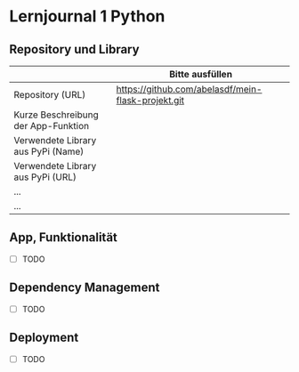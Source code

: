 ﻿# Lernjournal 1 Python

## Repository und Library

| | Bitte ausfüllen |
| -------- | ------- |
| Repository (URL)  | https://github.com/abelasdf/mein-flask-projekt.git
| Kurze Beschreibung der App-Funktion |  |
| Verwendete Library aus PyPi (Name) | |
| Verwendete Library aus PyPi (URL) | |
| ... | |
| ... | |

## App, Funktionalität

* [ ] TODO

## Dependency Management

* [ ] TODO

## Deployment

* [ ] TODO

